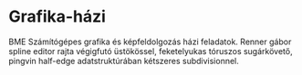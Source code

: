 # Grafika-házi
BME Számítógépes grafika és képfeldolgozás házi feladatok. Renner gábor spline editor rajta végigfutó üstökössel, feketelyukas tóruszos sugárkövető, pingvin half-edge adatstruktúrában kétszeres subdivisionnel.

